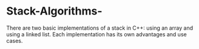 # Stack-Algorithms-
There are two basic implementations of a stack in C++: using an array and using a linked list. Each implementation has its own advantages and use cases.
